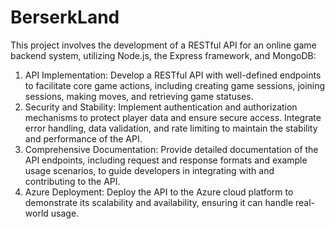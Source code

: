 # BerserkLand
This project involves the development of a RESTful API for an online game backend system, utilizing Node.js, the Express framework, and MongoDB:
1.	API Implementation: Develop a RESTful API with well-defined endpoints to facilitate core game actions, including creating game sessions, joining sessions, making moves, and retrieving game statuses.
2.	Security and Stability: Implement authentication and authorization mechanisms to protect player data and ensure secure access. Integrate error handling, data validation, and rate limiting to maintain the stability and performance of the API.
3.	Comprehensive Documentation: Provide detailed documentation of the API endpoints, including request and response formats and example usage scenarios, to guide developers in integrating with and contributing to the API.
4.	Azure Deployment: Deploy the API to the Azure cloud platform to demonstrate its scalability and availability, ensuring it can handle real-world usage.
